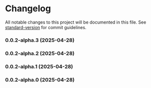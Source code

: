 # Changelog

All notable changes to this project will be documented in this file. See [standard-version](https://github.com/conventional-changelog/standard-version) for commit guidelines.

### 0.0.2-alpha.3 (2025-04-28)

### 0.0.2-alpha.2 (2025-04-28)

### 0.0.2-alpha.1 (2025-04-28)

### 0.0.2-alpha.0 (2025-04-28)
